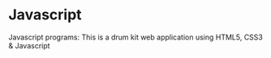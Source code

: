 # Javascript
Javascript programs:
This is a drum kit web application using HTML5, CSS3 & Javascript
